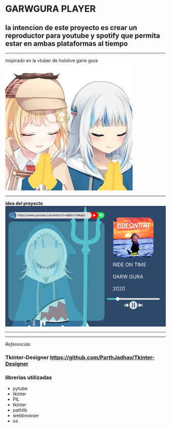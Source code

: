 # GARWGURA PLAYER
## la intencion de este proyecto es crear un reproductor para youtube y spotify que permita estar en ambas plataformas al tiempo

***
inspirado en la vtuber de hololive garw gura
![image](https://github.com/SebastianAsprino/GawrGura_Player/blob/main/.image/OkrEBnTn_400x400.jpg)
***
**idea del proyecto**
![image](https://github.com/SebastianAsprino/GawrGura_Player/blob/main/.image/052507.png)

***
***
*Referencias*

### Tkinter-Designer https://github.com/ParthJadhav/Tkinter-Designer 
### librerias utilizadas 
+ pytube
+ tkinter
+ PIL
+ tkinter
+ pathlib
+ webbrowser
+ os 
